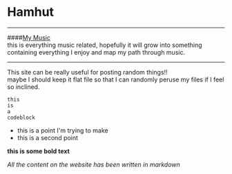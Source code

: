 Hamhut
===========
----
####[My Music](/static/music)  
this is everything music related, hopefully it will grow into something
containing everything I enjoy and map my path through music.  

----

This site can be really useful for posting random things!!  
maybe I should keep it flat file so that I can randomly peruse my files
if I feel so inclined.

```
this
is
a
codeblock
```

- this is a point I'm trying to make
- this is a second point

__this is some bold text__


_All the content on the website has been written in markdown_
